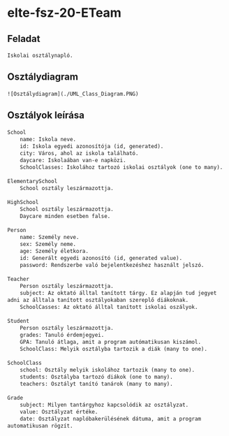 # elte-fsz-20-ETeam


## Feladat

    Iskolai osztálynapló.

## Osztálydiagram

    ![Osztálydiagram](./UML_Class_Diagram.PNG)

## Osztályok leírása

    School
        name: Iskola neve.
        id: Iskola egyedi azonosítója (id, generated).
        city: Város, ahol az iskola található.
        daycare: Iskolaában van-e napközi.
        SchoolClasses: Iskolához tartozó iskolai osztályok (one to many).

    ElementarySchool
        School osztály leszármazottja.

    HighSchool
        School osztály leszármazottja.
        Daycare minden esetben false.

    Person
        name: Személy neve.
        sex: Személy neme.
        age: Személy életkora.
        id: Generált egyedi azonosító (id, generated value).
        password: Rendszerbe való bejelentkezéshez használt jelszó.

    Teacher
        Person osztály leszármazottja.
        subject: Az oktató álltal tanított tárgy. Ez alapján tud jegyet adni az álltala tanított osztályokaban szereplő diákoknak.
        SchoolCasses: Az oktató álltal tanított iskolai oszályok.

    Student
        Person osztály leszármazottja.
        grades: Tanuló érdemjegyei.
        GPA: Tanuló átlaga, amit a program autómatikusan kiszámol.
        SchoolClass: Melyik osztályba tartozik a diák (many to one).

    SchoolClass
        school: Osztály melyik iskolához tartozik (many to one).
        students: Osztályba tartozó diákok (one to many).
        teachers: Osztályt tanító tanárok (many to many).

    Grade
        subject: Milyen tantárgyhoz kapcsolódik az osztályzat.
        value: Osztályzat értéke.
        date: Osztályzat naplóbakerülésének dátuma, amit a program automatikusan rögzít.
